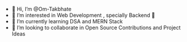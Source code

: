 - 👋 Hi, I’m @Om-Takbhate
- 👀 I’m interested in Web Development , specially Backend 💖
- 🌱 I’m currently learning DSA and MERN Stack
- 💞️ I’m looking to collaborate in Open Source Contributions and Project Ideas

<!---
Om-Takbhate/Om-Takbhate is a ✨ special ✨ repository because its `README.md` (this file) appears on your GitHub profile.
You can click the Preview link to take a look at your changes.
--->
